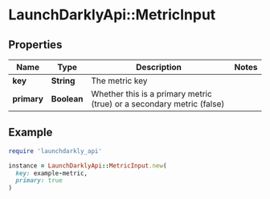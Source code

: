 # LaunchDarklyApi::MetricInput

## Properties

| Name | Type | Description | Notes |
| ---- | ---- | ----------- | ----- |
| **key** | **String** | The metric key |  |
| **primary** | **Boolean** | Whether this is a primary metric (true) or a secondary metric (false) |  |

## Example

```ruby
require 'launchdarkly_api'

instance = LaunchDarklyApi::MetricInput.new(
  key: example-metric,
  primary: true
)
```

